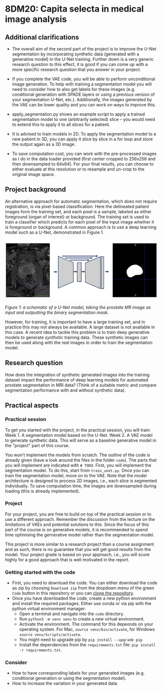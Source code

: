 # 8DM20: Capita selecta in medical image analysis

## Additional clarifications

- The overall aim of the second part of the project is to improve the U-Net segmentation by incorporating synthetic data (generated with a generative model) in the U-Net training. Further down is a very generic research question to this effect, it is good if you can come up with a more specific research question that you answer in your project.

- If you complete the VAE code, you will be able to perform unconditional image generation. To help with training a segmentation model you will need to consider how to also get labels for these images (e.g. conditional generation with SPADE layers or using a previous version of your segmentation U-Net, etc.). Additionally, the images generated by the VAE can be lower quality and you can work on ways to improve this.

- apply_segmentation.py shows an example script to apply a trained segmentation model to one (arbitrarily selected) slice – you would need to extend this to apply it to all slices for a patient.

- It is advised to train models in 2D. To apply the segmentation model to a new patient in 3D, you can apply it slice by slice in a for loop and store the output again as a 3D image.

- To save computation cost, you can work with the pre-processed images as I do in the data loader provided (first center cropped to 256x256 and then downsampled to 64x64). For your final results, you can choose to either evaluate at this resolution or to resample and un-crop to the original image space.


## Project background

An alternative approach for automatic segmentation, which does not require registration, is via pixel-based classification. Here the delineated patient images form the training set, and each pixel is a sample, labeled as either foreground (organ of interest) or background. 
The training set is used to train a classifier which predicts for each pixel of the input image whether it is foreground or background. A common approach is to use a deep learning model such as a U-Net, demonstrated in Figure 1.

![figure 1](segment.png "Title")

*Figure 1: a schematic of a U-Net model, taking the prostate MR image as input and outputting the binary segmentation mask.*

However, for training, it is important to have a large training set, and in practice this may not always be available. A large dataset is not available in this case. A recent idea to tackle this problem is to train deep generative models to generate _synthetic_ training data. These synthetic images can then be used along with the real images in order to train the segmentation model.

## Research question

How does the integration of synthetic generated images into the training dataset impact the performance of deep learning models for automated prostate segmentation in MRI data? (Think of a suitable metric and compare segmentation performance with and without synthetic data).

## Practical aspects

### Practical session

To get you started with the project, in the practical session, you will train: 
Week 1. A segmentation model based on the U-Net.
Week 2. A VAE model to generate synthetic data. This will serve as a baseline generative model in the "project" part of this course. 

<!-- The practical session will introduce a segmentation model based on the U-Net and a baseline VAE implementation. -->
You won't implement the models from scratch. The outline of the code is already given (have a look around the files in the folder `code`). The parts that you will implement are indicated with `# TODO`. 
First, you will implement the segmentation model. To do this, start from `train_unet.py`. Once you can  train the segmentation model, move on to the VAE.
Note that the model architecture is designed to process 2D images, i.e., each slice is segmented individually. To save computation time, the images are downsampled during loading (this is already implemented).  

### Project

For your project, you are free to build on top of the practical session or to use a different approach. Remember the discussion from the lecture on the limitations of VAEs and potential solutions to this. Since the focus of this part of the course is on generative models, it is recommended to spend time optimising the gernerative model rather than the segmentation model.

This project is more similar to a research project than a course assignment and as such, there is no guarantee that you will get good results from the model. Your project grade is based on your approach, i.e., you will score highly for a good approach that is well motivated in the report. 

### Getting started with the code

- First, you need to download the code. You can either download the code as zip by choosing `Download zip` from the dropdown menu of the green `Code` button in this repository or you can [clone the repository](https://docs.github.com/en/repositories/creating-and-managing-repositories/cloning-a-repository).
- Once you have downloaded the code, create a new python environment and install the required packages. Either use conda or via pip with the python virtual environment manager:
  - Open a terminal and navigate into the `code` directory.
  - Run `python3 -m venv venv` to create a new virtual environment.
  - Activate the environment. The command for this depeonds on your operating system. For Mac, `source venv/bin/activate`, for Windows `source venv/Scripts/activate`.
  - You might need to upgrade pip by `pip install --upgrade pip`
  - Install the dependencies from the `requirements.txt` file: `pip install -r requirements.txt`.
  
  
### Consider
- How to have corresponding labels for your generated images (e.g. conditional generation or using the segmentation model).
- How to increase the variation in your generated data.





